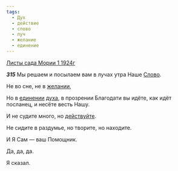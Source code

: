 ```yaml
---
tags:
  - Дух
  - действие
  - слово
  - луч
  - желание
  - единение
---
```


[Листы сада Мории 1 1924г](https://127.0.0.1:4002/agni/1924)

___315___
Мы решаем и посылаем вам в лучах утра Наше [Слово](../../../tags/#слово).   

Не во сне, не в [желании](../../../tags/#желание),   

Но в [единении](../../../tags/#единение) [духа](../../../tags/#Дух), в прозрении Благодати вы идёте, как идёт посланец, и несёте весть Нашу.   

И не судите много, но [действуйте](../../../tags/#действие).   

Не сидите в раздумье, но творите, но находите.   

И Я Сам — ваш Помощник.   

Да, да, да.   

Я сказал.   

